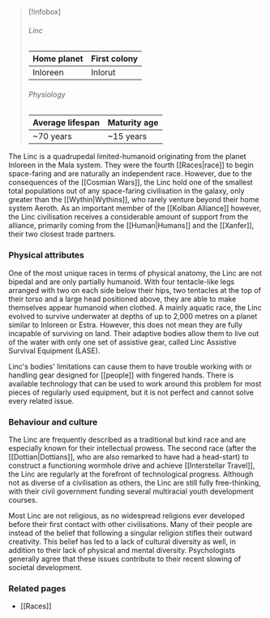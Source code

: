 
> [!infobox]
> ###### Linc
> | Home planet | First colony |
> | ----- | -----|
> | Inloreen | Inlorut |
> ###### Physiology
> | Average lifespan | Maturity age |
> | ----- | ----- |
> | ~70 years | ~15 years |

The Linc is a quadrupedal limited-humanoid originating from the planet Inloreen in the Mala system. They were the fourth [[Races|race]] to begin space-faring and are naturally an independent race. However, due to the consequences of the [[Cosmian Wars]], the Linc hold one of the smallest total populations out of any space-faring civilisation in the galaxy, only greater than the [[Wythin|Wythins]], who rarely venture beyond their home system Aeroth. As an important member of the [[Kolban Alliance]] however, the Linc civilisation receives a considerable amount of support from the alliance, primarily coming from the [[Human|Humans]] and the [[Xanfer]], their two closest trade partners.


### Physical attributes

One of the most unique races in terms of physical anatomy, the Linc are not bipedal and are only partially humanoid. With four tentacle-like legs arranged with two on each side below their hips, two tentacles at the top of their torso and a large head positioned above, they are able to make themselves appear humanoid when clothed. A mainly aquatic race, the Linc evolved to survive underwater at depths of up to 2,000 metres on a planet similar to Inloreen or Estra. However, this does not mean they are fully incapable of surviving on land. Their adaptive bodies allow them to live out of the water with only one set of assistive gear, called Linc Assistive Survival Equipment (LASE).

Linc's bodies' limitations can cause them to have trouble working with or handling gear designed for [[people]] with fingered hands. There is available technology that can be used to work around this problem for most pieces of regularly used equipment, but it is not perfect and cannot solve every related issue.


### Behaviour and culture

The Linc are frequently described as a traditional but kind race and are especially known for their intellectual prowess. The second race (after the [[Dottian|Dottians]], who are also remarked to have had a head-start) to construct a functioning wormhole drive and achieve [[Interstellar Travel]], the Linc are regularly at the forefront of technological progress. Although not as diverse of a civilisation as others, the Linc are still fully free-thinking, with their civil government funding several multiracial youth development courses.

Most Linc are not religious, as no widespread religions ever developed before their first contact with other civilisations. Many of their people are instead of the belief that following a singular religion stifles their outward creativity. This belief has led to a lack of cultural diversity as well, in addition to their lack of physical and mental diversity. Psychologists generally agree that these issues contribute to their recent slowing of societal development.


### Related pages

- [[Races]]